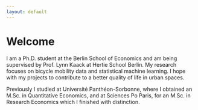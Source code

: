 ```yaml
---
layout: default
---
```

# Welcome

I am a Ph.D. student at the Berlin School of Economics and am being supervised by Prof. Lynn Kaack at Hertie School Berlin. My research focuses on bicycle mobility data and statistical machine learning. I hope with my projects to contribute to a better quality of life in urban spaces.

Previously I studied at Université Panthéon-Sorbonne, where I obtained an M.Sc. in Quantitative Economics, and at Sciences Po Paris, for an M.Sc. in Research Economics which I finished with distinction. 

